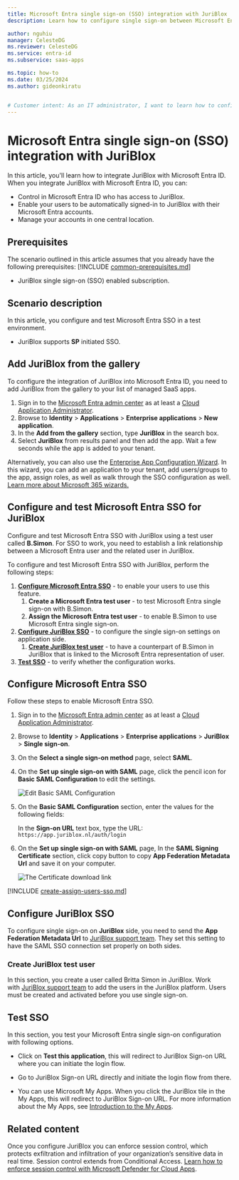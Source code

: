 ```yaml
---
title: Microsoft Entra single sign-on (SSO) integration with JuriBlox
description: Learn how to configure single sign-on between Microsoft Entra ID and JuriBlox.

author: nguhiu
manager: CelesteDG
ms.reviewer: CelesteDG
ms.service: entra-id
ms.subservice: saas-apps

ms.topic: how-to
ms.date: 03/25/2024
ms.author: gideonkiratu


# Customer intent: As an IT administrator, I want to learn how to configure single sign-on between Microsoft Entra ID and JuriBlox so that I can control who has access to JuriBlox, enable automatic sign-in with Microsoft Entra accounts, and manage my accounts in one central location.
---
```


# Microsoft Entra single sign-on (SSO) integration with JuriBlox

In this article,  you'll learn how to integrate JuriBlox with Microsoft Entra ID. When you integrate JuriBlox with Microsoft Entra ID, you can:

* Control in Microsoft Entra ID who has access to JuriBlox.
* Enable your users to be automatically signed-in to JuriBlox with their Microsoft Entra accounts.
* Manage your accounts in one central location.

## Prerequisites
The scenario outlined in this article assumes that you already have the following prerequisites:
[!INCLUDE [common-prerequisites.md](~/identity/saas-apps/includes/common-prerequisites.md)]
* JuriBlox single sign-on (SSO) enabled subscription.

## Scenario description

In this article,  you configure and test Microsoft Entra SSO in a test environment.

* JuriBlox supports **SP** initiated SSO.

## Add JuriBlox from the gallery

To configure the integration of JuriBlox into Microsoft Entra ID, you need to add JuriBlox from the gallery to your list of managed SaaS apps.

1. Sign in to the [Microsoft Entra admin center](https://entra.microsoft.com) as at least a [Cloud Application Administrator](~/identity/role-based-access-control/permissions-reference.md#cloud-application-administrator).
1. Browse to **Identity** > **Applications** > **Enterprise applications** > **New application**.
1. In the **Add from the gallery** section, type **JuriBlox** in the search box.
1. Select **JuriBlox** from results panel and then add the app. Wait a few seconds while the app is added to your tenant.

 Alternatively, you can also use the [Enterprise App Configuration Wizard](https://portal.office.com/AdminPortal/home?Q=Docs#/azureadappintegration). In this wizard, you can add an application to your tenant, add users/groups to the app, assign roles, as well as walk through the SSO configuration as well. [Learn more about Microsoft 365 wizards.](/microsoft-365/admin/misc/azure-ad-setup-guides)


<a name='configure-and-test-azure-ad-sso-for-juriblox'></a>

## Configure and test Microsoft Entra SSO for JuriBlox

Configure and test Microsoft Entra SSO with JuriBlox using a test user called **B.Simon**. For SSO to work, you need to establish a link relationship between a Microsoft Entra user and the related user in JuriBlox.

To configure and test Microsoft Entra SSO with JuriBlox, perform the following steps:

1. **[Configure Microsoft Entra SSO](#configure-azure-ad-sso)** - to enable your users to use this feature.
    1. **Create a Microsoft Entra test user** - to test Microsoft Entra single sign-on with B.Simon.
    1. **Assign the Microsoft Entra test user** - to enable B.Simon to use Microsoft Entra single sign-on.
1. **[Configure JuriBlox SSO](#configure-juriblox-sso)** - to configure the single sign-on settings on application side.
    1. **[Create JuriBlox test user](#create-juriblox-test-user)** - to have a counterpart of B.Simon in JuriBlox that is linked to the Microsoft Entra representation of user.
1. **[Test SSO](#test-sso)** - to verify whether the configuration works.

<a name='configure-azure-ad-sso'></a>

## Configure Microsoft Entra SSO

Follow these steps to enable Microsoft Entra SSO.

1. Sign in to the [Microsoft Entra admin center](https://entra.microsoft.com) as at least a [Cloud Application Administrator](~/identity/role-based-access-control/permissions-reference.md#cloud-application-administrator).
1. Browse to **Identity** > **Applications** > **Enterprise applications** > **JuriBlox** > **Single sign-on**.
1. On the **Select a single sign-on method** page, select **SAML**.
1. On the **Set up single sign-on with SAML** page, click the pencil icon for **Basic SAML Configuration** to edit the settings.

   ![Edit Basic SAML Configuration](common/edit-urls.png)

1. On the **Basic SAML Configuration** section, enter the values for the following fields:

    In the **Sign-on URL** text box, type the URL:
    `https://app.juriblox.nl/auth/login`

1. On the **Set up single sign-on with SAML** page, In the **SAML Signing Certificate** section, click copy button to copy **App Federation Metadata Url** and save it on your computer.

	![The Certificate download link](common/copy-metadataurl.png)

<a name='create-an-azure-ad-test-user'></a>

[!INCLUDE [create-assign-users-sso.md](~/identity/saas-apps/includes/create-assign-users-sso.md)]

## Configure JuriBlox SSO

To configure single sign-on on **JuriBlox** side, you need to send the **App Federation Metadata Url** to [JuriBlox support team](mailto:support@juriblox.nl). They set this setting to have the SAML SSO connection set properly on both sides.

### Create JuriBlox test user

In this section, you create a user called Britta Simon in JuriBlox. Work with [JuriBlox support team](mailto:support@juriblox.nl) to add the users in the JuriBlox platform. Users must be created and activated before you use single sign-on.

## Test SSO 

In this section, you test your Microsoft Entra single sign-on configuration with following options. 

* Click on **Test this application**, this will redirect to JuriBlox Sign-on URL where you can initiate the login flow. 

* Go to JuriBlox Sign-on URL directly and initiate the login flow from there.

* You can use Microsoft My Apps. When you click the JuriBlox tile in the My Apps, this will redirect to JuriBlox Sign-on URL. For more information about the My Apps, see [Introduction to the My Apps](https://support.microsoft.com/account-billing/sign-in-and-start-apps-from-the-my-apps-portal-2f3b1bae-0e5a-4a86-a33e-876fbd2a4510).

## Related content

Once you configure JuriBlox you can enforce session control, which protects exfiltration and infiltration of your organization’s sensitive data in real time. Session control extends from Conditional Access. [Learn how to enforce session control with Microsoft Defender for Cloud Apps](/cloud-app-security/proxy-deployment-any-app).
